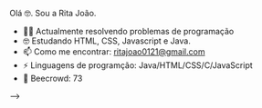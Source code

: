 
Olá 🤓. Sou a Rita João. 


- 🐱‍👤 Actualmente resolvendo problemas de programação
- 🤓 Estudando HTML, CSS, Javascript e Java.
- 📫 Como me encontrar: ritajoao0121@gmail.com
- ⚡ Linguagens de programção: Java/HTML/CSS/C/JavaScript
- 🤖 Beecrowd: 73

-->
